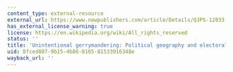 ```yaml
---
content_type: external-resource
external_url: https://www.nowpublishers.com/article/Details/QJPS-12033
has_external_license_warning: true
license: https://en.wikipedia.org/wiki/All_rights_reserved
status: ''
title: 'Unintentional gerrymandering: Political geography and electoral bias in legislatures'
uid: 8fced807-9b15-4b86-8165-81533916348e
wayback_url: ''
---
```

